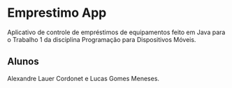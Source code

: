 # Emprestimo App
Aplicativo de controle de empréstimos de equipamentos feito em Java para o 
Trabalho 1 da disciplina Programação para Dispositivos Móveis.

## Alunos
Alexandre Lauer Cordonet e Lucas Gomes Meneses. 
